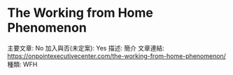 # The Working from Home Phenomenon

主要文章: No
加入與否(未定案): Yes
描述: 簡介
文章連結: https://onpointexecutivecenter.com/the-working-from-home-phenomenon/
種類: WFH